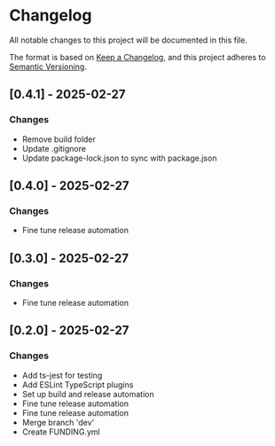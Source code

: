 # Changelog

All notable changes to this project will be documented in this file.

The format is based on [Keep a Changelog](https://keepachangelog.com/en/1.0.0/),
and this project adheres to [Semantic Versioning](https://semver.org/spec/v2.0.0.html).





## [0.4.1] - 2025-02-27

### Changes

- Remove build folder
- Update .gitignore
- Update package-lock.json to sync with package.json

## [0.4.0] - 2025-02-27

### Changes

- Fine tune release automation

## [0.3.0] - 2025-02-27

### Changes

- Fine tune release automation

## [0.2.0] - 2025-02-27

### Changes

- Add ts-jest for testing
- Add ESLint TypeScript plugins
- Set up build and release automation
- Fine tune release automation
- Fine tune release automation
- Merge branch 'dev'
- Create FUNDING.yml

